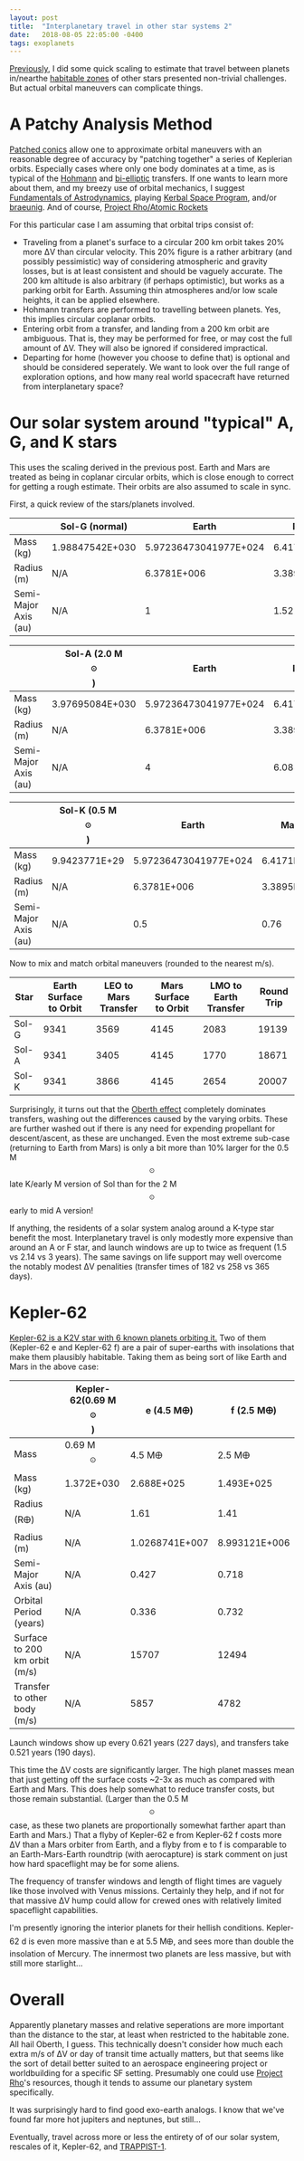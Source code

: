 ```yaml
---
layout: post
title:  "Interplanetary travel in other star systems 2"
date:   2018-08-05 22:05:00 -0400
tags: exoplanets
---
```

<script type="text/javascript" async
  src="https://cdnjs.cloudflare.com/ajax/libs/mathjax/2.7.4/MathJax.js?config=TeX-MML-AM_CHTML">
</script>

[Previously][mass_scale1], I did some quick scaling to estimate that travel between planets in/nearthe [habitable zones][HZ] of other stars presented non-trivial challenges. But actual orbital maneuvers can complicate things.

# A Patchy Analysis Method
[Patched conics][Patched conics wiki] allow one to approximate orbital maneuvers with an reasonable degree of accuracy by "patching together" a series of Keplerian orbits. Especially cases where only one body dominates at a time, as is typical of the [Hohmann][Hohmann wiki] and [bi-elliptic][bi-elliptic wiki] transfers. If one wants to learn more about them, and my breezy use of orbital mechanics, I suggest [Fundamentals of Astrodynamics][Amazon], playing [Kerbal Space Program][KSP], and/or [braeunig][braeunig]. And of course, [Project Rho/Atomic Rockets][nyrath]

For this particular case I am assuming that orbital trips consist of:
* Traveling from a planet's surface to a circular 200 km orbit takes 20% more ΔV than circular velocity. This 20% figure is a rather arbitrary (and possibly pessimistic) way of considering atmospheric and gravity losses, but is at least consistent and should be vaguely accurate. The 200 km altitude is also arbitrary (if perhaps optimistic), but works as a parking orbit for Earth. Assuming thin atmospheres and/or low scale heights, it can be applied elsewhere.
* Hohmann transfers are performed to travelling between planets. Yes, this implies circular coplanar orbits.
* Entering orbit from a transfer, and landing from a 200 km orbit are ambiguous. That is, they may be performed for free, or may cost the full amount of ΔV. They will also be ignored if considered impractical.
* Departing for home (however you choose to define that) is optional and should be considered seperately. We want to look over the full range of exploration options, and how many real world spacecraft have returned from interplanetary space?

# Our solar system around "typical" A, G, and K stars #
This uses the scaling derived in the previous post. Earth and Mars are treated as being in coplanar circular orbits, which is close enough to correct for getting a rough estimate. Their orbits are also assumed to scale in sync.

First, a quick review of the stars/planets involved.

|                     |Sol-G (normal) |Earth                |Mars       |
|---------------------|---------------|---------------------|-----------|
|Mass (kg)            |1.98847542E+030|5.97236473041977E+024|6.4171E+023|
|Radius (m)           |N/A            |6.3781E+006          |3.3895E+006|
|Semi-Major Axis (au) |N/A            |1                    |1.52       |

|            |Sol-A (2.0 M$$_\odot$$) |Earth                |Mars       |
|---------------------|---------------|---------------------|-----------|
|Mass (kg)            |3.97695084E+030|5.97236473041977E+024|6.4171E+023|
|Radius (m)           |N/A            |6.3781E+006          |3.3895E+006|
|Semi-Major Axis (au) |N/A            |4                    |6.08       |

|          |Sol-K (0.5 M$$_\odot$$) |Earth                |Mars       |
|---------------------|-------------|---------------------|-----------|
|Mass (kg)            |9.9423771E+29|5.97236473041977E+024|6.4171E+023|
|Radius (m)           |N/A          |6.3781E+006          |3.3895E+006|
|Semi-Major Axis (au) |N/A          |0.5                  |0.76       |


Now to mix and match orbital maneuvers (rounded to the nearest m/s).

|Star|Earth Surface to Orbit|LEO to Mars Transfer|Mars Surface to Orbit|LMO to Earth Transfer|Round Trip
|----|-------|------|------|------|-------|
Sol-G | 9341 | 3569 | 4145 | 2083 | 19139 |
Sol-A | 9341 | 3405 | 4145 | 1770 | 18671 |
Sol-K | 9341 | 3866 | 4145 | 2654 | 20007 |

Surprisingly, it turns out that the [Oberth effect][Oberth wiki] completely dominates transfers, washing out the differences caused by the varying orbits. These are further washed out if there is any need for expending propellant for descent/ascent, as these are unchanged. Even the most extreme sub-case (returning to Earth from Mars) is only a bit more than 10% larger for the 0.5 M$$_{\odot}$$ late K/early M version of Sol than for the 2 M$$_{\odot}$$ early to mid A version!

If anything, the residents of a solar system analog around a K-type star benefit the most. Interplanetary travel is only modestly more expensive than around an A or F star, and launch windows are up to twice as frequent (1.5 vs 2.14 vs 3 years). The same savings on life support may well overcome the notably modest ΔV penalities (transfer times of 182 vs 258 vs 365 days).

# Kepler-62
[Kepler-62 is a K2V star with 6 known planets orbiting it.][Kepler-62 wiki] Two of them (Kepler-62 e and Kepler-62 f) are a pair of super-earths with insolations that make them plausibly habitable. Taking them as being sort of like Earth and Mars in the above case:

|                 |Kepler-62(0.69 M$$_\odot$$) |e (4.5 M🜨) |f (2.5 M🜨) | 
|---------------------|--------------|---------------------|-----------|
|Mass             | 0.69 M$$_\odot$$ | 4.5 M🜨              | 2.5 M🜨    |
|Mass (kg)            | 1.372E+030     | 2.688E+025            | 1.493E+025  |
|Radius (R🜨)          | N/A          | 1.61                | 1.41      |
|Radius (m)           | N/A          | 1.0268741E+007         | 8.993121E+006|
|Semi-Major Axis (au) | N/A          | 0.427               | 0.718     |
|Orbital Period (years)| N/A         | 0.336               | 0.732     |
|Surface to 200 km orbit (m/s)| N/A  | 15707               | 12494     |
|Transfer to other body (m/s)| N/A   | 5857                | 4782      |

Launch windows show up every 0.621 years (227 days), and transfers take 0.521 years (190 days).

This time the ΔV costs are significantly larger. The high planet masses mean that just getting off the surface costs ~2-3x as much as compared with Earth and Mars. This does help somewhat to reduce transfer costs, but those remain substantial. (Larger than the 0.5 M$$_{\odot}$$ case, as these two planets are proportionally somewhat farther apart than Earth and Mars.)
That a flyby of Kepler-62 e from Kepler-62 f costs more ΔV than a Mars orbiter from Earth, and a flyby from e to f is comparable to an Earth-Mars-Earth roundtrip (with aerocapture) is stark comment on just how hard spaceflight may be for some aliens.

The frequency of transfer windows and length of flight times are vaguely like those involved with Venus missions. Certainly they help, and if not for that massive ΔV hump could allow for crewed ones with relatively limited spaceflight capabilities.

I'm presently ignoring the interior planets for their hellish conditions. Kepler-62 d is even more massive than e at 5.5 M🜨, and sees more than double the insolation of Mercury. The innermost two planets are less massive, but with still more starlight...


# Overall
Apparently planetary masses and relative seperations are more important than the distance to the star, at least when restricted to the habitable zone. All hail Oberth, I guess. This technically doesn't consider how much each extra m/s of ΔV or day of transit time actually matters, but that seems like the sort of detail better suited to an aerospace engineering project or worldbuilding for a specific SF setting. Presumably one could use [Project Rho][nyrath]'s resources, though it tends to assume our planetary system specifically.

It was surprisingly hard to find good exo-earth analogs. I know that we've found far more hot jupiters and neptunes, but still...

Eventually, travel across more or less the entirety of of our solar system, rescales of it, Kepler-62, and [TRAPPIST-1][trappist-1].

[Patched conics wiki]: https://en.wikipedia.org/wiki/Patched_conic_approximation
[braeunig]: http://www.braeunig.us/space/orbmech.htm
[Hohmann wiki]: https://en.wikipedia.org/wiki/Hohmann_transfer_orbit
[bi-elliptic wiki]: https://en.wikipedia.org/wiki/Bi-elliptic_transfer
[Oberth wiki]: https://en.wikipedia.org/wiki/Oberth_effect
[SOI wiki]: https://en.wikipedia.org/wiki/Sphere_of_influence_(astrodynamics)
[Amazon]: https://www.amazon.com/Fundamentals-Astrodynamics-Dover-Aeronautical-Engineering/dp/0486600610/
[KSP]: http://www.kerbalspaceprogram.com
[nyrath]: https://www.project-rho.com
[kepler-62 wiki]: https://en.wikipedia.org/wiki/Kepler-62
[HZ]: https://en.wikipedia.org/wiki/Circumstellar_habitable_zone
[trappist-1]: http://trappist.one
[mass_scale1]: https://pdn4kd.github.io/2018/04/27/mass_scale1.html
